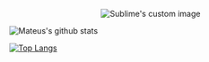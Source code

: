 
<p align="center">
 <img src="https://i.ibb.co/1bZKndc/Geom-trico-Anivers-rio-de-40-Anos-Capa-para-Facebook.png" alt="Sublime's custom image"/>
</p>



![Mateus's github stats](https://github-readme-stats.vercel.app/api?username=iteusDS&show_icons=true&theme=default)

[![Top Langs](https://github-readme-stats.vercel.app/api/top-langs/?username=iteusDS)](https://github.com/anuraghazra/github-readme-stats)
